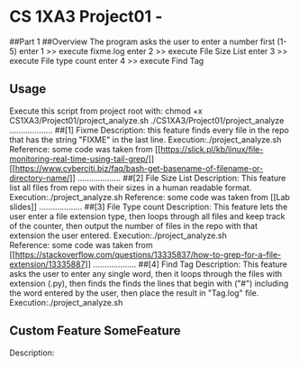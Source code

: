 # CS 1XA3 Project01 - <oshans1>
##Part 1
##Overview
The program asks the user to enter a number first (1-5)
enter 1 >> execute fixme.log 
enter 2 >> execute File Size List
enter 3 >> execute File type count
enter 4 >> execute Find Tag
## Usage
Execute this script from project root with:
chmod +x CS1XA3/Project01/project_analyze.sh
./CS1XA3/Project01/project_analyze 
...................
##[1] Fixme
Description: this feature finds every file in the repo that has the string "FIXME" in the last line. 
Execution:./project_analyze.sh  
Reference: some code was taken from 
[[https://slick.pl/kb/linux/file-monitoring-real-time-using-tail-grep/]]
[[https://www.cyberciti.biz/faq/bash-get-basename-of-filename-or-directory-name/]]
...................
##[2] File Size List
Description: This feature list all files from repo with their sizes in a human readable format.
Execution:./project_analyze.sh 
Reference: some code was taken from [[Lab slides]]
...................
##[3] File Type count
Description: This feature lets the user enter a file extension type, then loops through all 
	     files and keep track of the counter, then output the number of files in the repo with 
	     that extension the user entered.
Execution:./project_analyze.sh             
Reference: some code was taken from 
[[https://stackoverflow.com/questions/13335837/how-to-grep-for-a-file-extension/13335887]]
...................
##[4]  Find Tag
Description: This feature asks the user to enter any single word, then it loops through
	    the files with extension (.py), then finds the finds the lines that begin
	    with ("#") including the word entered by the user, then place the result
	    in "Tag.log" file.  
Execution:./project_analyze.sh
## Custom Feature SomeFeature
Description:


